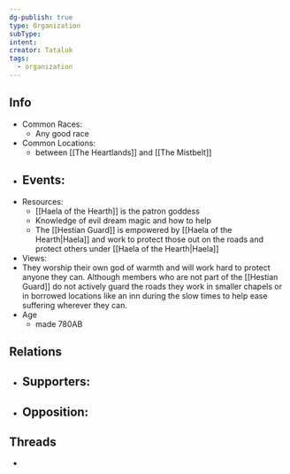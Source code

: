 ```yaml
---
dg-publish: true
type: Organization
subType: 
intent: 
creator: Tataluk
tags:
  - organization
---
```

## Info
- Common Races:
	- Any good race
- Common Locations:
	- between [[The Heartlands]] and [[The Mistbelt]]
- Events:
	- 
- Resources:
	- [[Haela of the Hearth]] is the patron goddess
	- Knowledge of evil dream magic and how to help
	- The [[Hestian Guard]] is empowered by [[Haela of the Hearth|Haela]] and work to protect those out on the roads and protect others under [[Haela of the Hearth|Haela]]
- Views:
- They worship their own god of warmth and will work hard to protect anyone they can. Although members who are not part of the [[Hestian Guard]] do not actively guard the roads they work in smaller chapels or in borrowed locations like an inn during the slow times to help ease suffering wherever they can.
- Age
	- made 780AB
## Relations
- Supporters:
	- 
- Opposition:
	- 
## Threads
- 
